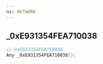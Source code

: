 ```yaml
---
ns: NETWORK
---
```

## _0xE931354FEA710038

```c
// 0xE931354FEA710038
Any _0xE931354FEA710038();
```

